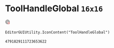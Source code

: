 # ToolHandleGlobal `16x16`
<img src="/img/ToolHandleGlobal.png" width=16 height=16>

``` CSharp
EditorGUIUtility.IconContent("ToolHandleGlobal")
```
```
4791829111723653622
```
